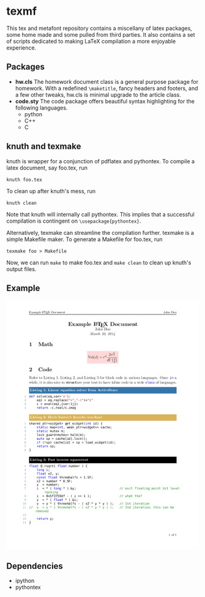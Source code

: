 # texmf #

This tex and metafont repository contains a miscellany of latex packages, some
home made and some pulled from third parties. It also contains a set of scripts
dedicated to making LaTeX compilation a more enjoyable experience. 

## Packages ##
- **hw.cls** The homework document class is a general purpose package for
  homework. With a redefined `\maketitle`, fancy headers and footers, and a few
  other tweaks, hw.cls is minimal upgrade to the article class.
- **code.sty** The code package offers beautiful syntax highlighting for the
  following languages.
    - python
    - C++
    - C



## knuth and texmake ##
knuth is wrapper for a conjunction of pdflatex and pythontex. To compile a
latex document, say foo.tex, run

    knuth foo.tex

To clean up after knuth's mess, run

    knuth clean

Note that knuth will internally call pythontex. This implies that a successful
compilation is contingent on `\usepackage{pythontex}`.

Alternatively, texmake can streamline the compilation further. texmake is a
simple Makefile maker. To generate a Makefile for foo.tex, run

    texmake foo > Makefile

Now, we can run `make` to make foo.tex and `make clean` to clean up knuth's
output files.

## Example ##
![example.pdf](example/example.png)

## Dependencies ##
- ipython
- pythontex

